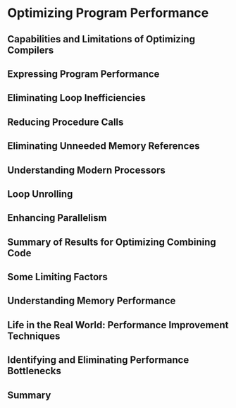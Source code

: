 # Optimizing Program Performance

## Capabilities and Limitations of Optimizing Compilers

## Expressing Program Performance

## Eliminating Loop Inefficiencies

## Reducing Procedure Calls

## Eliminating Unneeded Memory References

## Understanding Modern Processors

## Loop Unrolling

## Enhancing Parallelism

## Summary of Results for Optimizing Combining Code

## Some Limiting Factors

## Understanding Memory Performance

## Life in the Real World: Performance Improvement Techniques

## Identifying and Eliminating Performance Bottlenecks

## Summary
